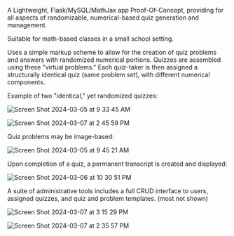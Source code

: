 A Lightweight, Flask/MySQL/MathJax app Proof-Of-Concept, providing for all aspects of randomizable, numerical-based quiz generation and management.

Suitable for math-based classes in a small school setting.

Uses a simple markup scheme to allow for the creation of quiz problems and answers with randomized numerical portions. Quizzes are assembled using these "virtual problems." Each quiz-taker is then assigned a structurally identical quiz (same problem set), with different numerical components.


Example of two "identical," yet randomized quizzes:

![Screen Shot 2024-03-05 at 9 33 45 AM](https://github.com/oscarpoppa/qgen/assets/69337264/b9af64b9-1805-44fe-b464-053c29f7d1c5)

![Screen Shot 2024-03-07 at 2 45 59 PM](https://github.com/oscarpoppa/qgen/assets/69337264/eebbf3d8-8b1c-4932-afdd-662e8e32ca9b)

Quiz problems may be image-based:

![Screen Shot 2024-03-05 at 9 45 21 AM](https://github.com/oscarpoppa/qgen/assets/69337264/4583e1b5-d591-4f2d-8b73-a22a1331f241)

Upon completion of a quiz, a permanent transcript is created and displayed:

![Screen Shot 2024-03-06 at 10 30 51 PM](https://github.com/oscarpoppa/qgen/assets/69337264/4a00329d-8ebd-4c2d-b6d5-fcd6562818b4)

A suite of administrative tools includes a full CRUD interface to users, assigned quizzes, and quiz and problem templates. (most not shown)

![Screen Shot 2024-03-07 at 3 15 29 PM](https://github.com/oscarpoppa/qgen/assets/69337264/48c29595-4e79-44bc-a92a-312124982784)

![Screen Shot 2024-03-07 at 2 35 57 PM](https://github.com/oscarpoppa/qgen/assets/69337264/2a0e53fb-9818-4cb1-8fad-17007703e2a2)

